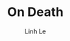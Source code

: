 ---
layout: post
title: "On Death"
author: "Linh Le"
categories: journal
tags: [documentation,random,yale]

---
